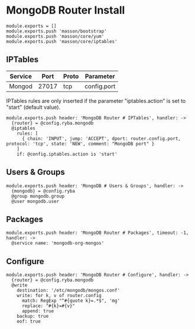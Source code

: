 
# MongoDB Router Install

    module.exports = []
    module.exports.push 'masson/bootstrap'
    module.exports.push 'masson/core/yum'
    module.exports.push 'masson/core/iptables'

## IPTables

| Service       | Port  | Proto | Parameter       |
|---------------|-------|-------|-----------------|
| Mongod        | 27017 |  tcp  |  config.port    |

IPTables rules are only inserted if the parameter "iptables.action" is set to
"start" (default value).

    module.exports.push header: 'MongoDB Router # IPTables', handler: ->
      {router} = @config.ryba.mongodb
      @iptables
        rules: [
          { chain: 'INPUT', jump: 'ACCEPT', dport: router.config.port, protocol: 'tcp', state: 'NEW', comment: "MongoDB port" }
        ]
        if: @config.iptables.action is 'start'

## Users & Groups

    module.exports.push header: 'MongoDB # Users & Groups', handler: ->
      {mongodb} = @config.ryba
      @group mongodb.group
      @user mongodb.user

## Packages

    module.exports.push header: 'MongoDB Router # Packages', timeout: -1, handler: ->
      @service name: 'mongodb-org-mongos'

## Configure

    module.exports.push header: 'MongoDB Router # Configure', handler: ->
      {router} = @config.ryba.mongodb
      @write
        destination: '/etc/mongodb/mongos.conf'
        write: for k, v of router.config
          match: RegExp "^#{quote k}=.*$", 'mg'
          replace: "#{k}=#{v}"
          append: true
        backup: true
        eof: true

